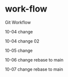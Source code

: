 # work-flow
Git Workflow

10-04 change

10-04 change 02

10-05 change

10-06 change rebase to main

10-07 change rebase to main
